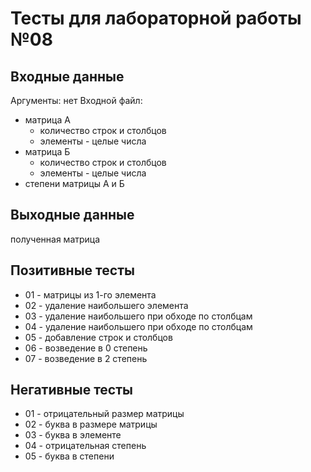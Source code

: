 # Тесты для лабораторной работы №08

## Входные данные
Аргументы: нет
Входной файл:
*   матрица А
    *   количество строк и столбцов
    *   элементы - целые числа
*   матрица Б
    *   количество строк и столбцов
    *   элементы - целые числа
*   степени матрицы А и Б

## Выходные данные
полученная матрица

## Позитивные тесты
- 01 - матрицы из 1-го элемента
- 02 - удаление наибольшего элемента
- 03 - удаление наибольшего при обходе по столбцам
- 04 - удаление наибольшего при обходе по столбцам
- 05 - добавление строк и столбцов
- 06 - возведение в 0 степень
- 07 - возведение в 2 степень

## Негативные тесты
- 01 - отрицательный размер матрицы
- 02 - буква в размере матрицы
- 03 - буква в элементе
- 04 - отрицательная степень
- 05 - буква в степени
